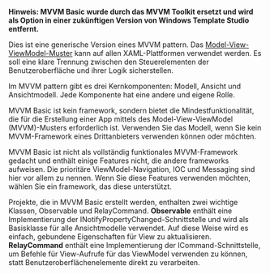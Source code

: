 ﻿**Hinweis: MVVM Basic wurde durch das MVVM Toolkit ersetzt und wird als Option in einer zukünftigen Version von Windows Template Studio entfernt.**

Dies ist eine generische Version eines MVVM pattern.  Das [Model-View-ViewModel-Muster](https://de.wikipedia.org/wiki/Model_View_ViewModel) kann auf allen XAML-Plattformen verwendet werden. Es soll eine klare Trennung zwischen den Steuerelementen der Benutzeroberfläche und ihrer Logik sicherstellen.

Im MVVM pattern gibt es drei Kernkomponenten: Modell, Ansicht und Ansichtmodell. Jede Komponente hat eine andere und eigene Rolle.

MVVM Basic ist kein framework, sondern bietet die Mindestfunktionalität, die für die Erstellung einer App mittels des Model-View-ViewModel (MVVM)-Musters erforderlich ist.
Verwenden Sie das Modell, wenn Sie kein MVVM-Framework eines Drittanbieters verwenden können oder möchten.

MVVM Basic ist nicht als vollständig funktionales MVVM-Framework gedacht und enthält einige Features nicht, die andere frameworks aufweisen. Die prioritäre ViewModel-Navigation, IOC und Messaging sind hier vor allem zu nennen. Wenn Sie diese Features verwenden möchten, wählen Sie ein framework, das diese unterstützt.

Projekte, die in MVVM Basic erstellt werden, enthalten zwei wichtige Klassen, Observable und RelayCommand.
**Observable** enthält eine Implementierung der INotifyPropertyChanged-Schnittstelle und wird als Basisklasse für alle Ansichtmodelle verwendet. Auf diese Weise wird es einfach, gebundene Eigenschaften für View zu aktualisieren.
**RelayCommand** enthält eine Implementierung der ICommand-Schnittstelle, um Befehle für View-Aufrufe für das ViewModel verwenden zu können, statt Benutzeroberflächenelemente direkt zu verarbeiten.
